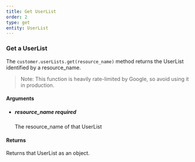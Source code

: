 ```yaml
---
title: Get UserList 
order: 2
type: get
entity: UserList 
---
```


### Get a UserList 

The `customer.userLists.get(resource_name)` method returns the UserList identified by a resource_name. 

> Note: This function is heavily rate-limited by Google, so avoid using it in production.


#### Arguments

- 	##### resource_name _required_
	The resource_name of that UserList


#### Returns

Returns that UserList as an object.
